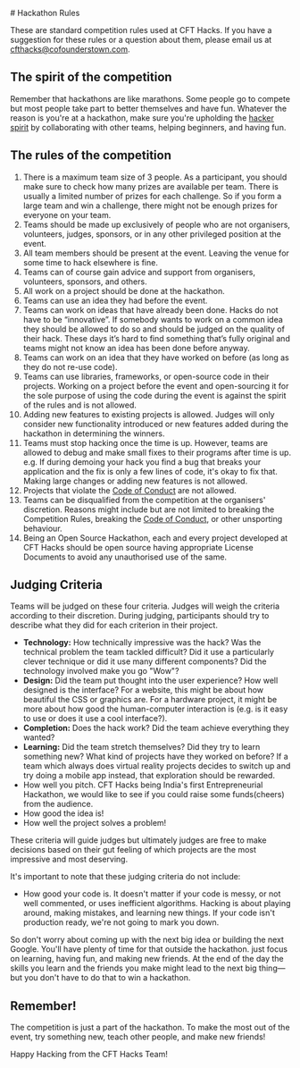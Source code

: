 ﻿﻿# Hackathon Rules

These are standard competition rules used at CFT Hacks. If you have a suggestion for these rules or a question about them, please email us at [cfthacks@cofounderstown.com](mailto:cfthacks@cofounderstown.com).


## The spirit of the competition

Remember that hackathons are like marathons. Some people go to compete but most people take part to better themselves and have fun. Whatever the reason is you're at a hackathon, make sure you're upholding the [hacker spirit](https://medium.com/@tfogo/the-spirit-of-hackathons-a0d81a65060a#.6cx5ac9t8) by collaborating with other teams, helping beginners, and having fun.


## The rules of the competition

1. There is a maximum team size of 3 people. As a participant, you should make sure to check how many prizes are available per team. There is usually a limited number of prizes for each challenge. So if you form a large team and win a challenge, there might not be enough prizes for everyone on your team.
2. Teams should be made up exclusively of people who are not organisers, volunteers, judges, sponsors, or in any other privileged position at the event.
3. All team members should be present at the event. Leaving the venue for some time to hack elsewhere is fine.
4. Teams can of course gain advice and support from organisers, volunteers, sponsors, and others.
5. All work on a project should be done at the hackathon.
6. Teams can use an idea they had before the event.
7. Teams can work on ideas that have already been done. Hacks do not have to be “innovative”. If somebody wants to work on a common idea they should be allowed to do so and should be judged on the quality of their hack. These days it’s hard to find something that’s fully original and teams might not know an idea has been done before anyway.
8. Teams can work on an idea that they have worked on before (as long as they do not re-use code).
9. Teams can use libraries, frameworks, or open-source code in their projects. Working on a project before the event and open-sourcing it for the sole purpose of using the code during the event is against the spirit of the rules and is not allowed.
10. Adding new features to existing projects is allowed. Judges will only consider new functionality introduced or new features added during the hackathon in determining the winners.
11. Teams must stop hacking once the time is up. However, teams are allowed to debug and make small fixes to their programs after time is up. e.g. If during demoing your hack you find a bug that breaks your application and the fix is only a few lines of code, it's okay to fix that. Making large changes or adding new features is not allowed.
12. Projects that violate the [Code of Conduct](../code-of-conduct.md) are not allowed.
13. Teams can be disqualified from the competition at the organisers' discretion. Reasons might include but are not limited to breaking the Competition Rules, breaking the [Code of Conduct](../code-of-conduct.md), or other unsporting behaviour.
14. Being an Open Source Hackathon, each and every project developed at CFT Hacks should be open source having appropriate License Documents to avoid any unauthorised use of the same.


## Judging Criteria

Teams will be judged on these four criteria. Judges will weigh the criteria according to their discretion. During judging, participants should try to describe what they did for each criterion in their project.

- __Technology:__ How technically impressive was the hack? Was the technical problem the team tackled difficult? Did it use a particularly clever technique or did it use many different components? Did the technology involved make you go "Wow"?
- __Design:__ Did the team put thought into the user experience? How well designed is the interface? For a website, this might be about how beautiful the CSS or graphics are. For a hardware project, it might be more about how good the human-computer interaction is (e.g. is it easy to use or does it use a cool interface?).
- __Completion:__ Does the hack work? Did the team achieve everything they wanted?
- __Learning:__ Did the team stretch themselves? Did they try to learn something new? What kind of projects have they worked on before? If a team which always does virtual reality projects decides to switch up and try doing a mobile app instead, that exploration should be rewarded.
- How well you pitch. CFT Hacks being India's first Entrepreneurial Hackathon, we would like to see if you could raise some funds(cheers) from the audience.
- How good the idea is!
- How well the project solves a problem!

These criteria will guide judges but ultimately judges are free to make decisions based on their gut feeling of which projects are the most impressive and most deserving.

It's important to note that these judging criteria do not include:

- How good your code is. It doesn't matter if your code is messy, or not well commented, or uses inefficient algorithms. Hacking is about playing around, making mistakes, and learning new things. If your code isn't production ready, we're not going to mark you down.

So don't worry about coming up with the next big idea or building the next Google. You'll have plenty of time for that outside the hackathon. just focus on learning, having fun, and making new friends. At the end of the day the skills you learn and the friends you make might lead to the next big thing—but you don't have to do that to win a hackathon.


## Remember!

The competition is just a part of the hackathon. To make the most out of the event, try something new, teach other people, and make new friends!

Happy Hacking from the CFT Hacks Team!
